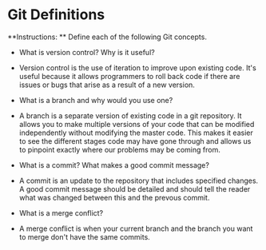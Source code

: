 # Git Definitions

**Instructions: ** Define each of the following Git concepts.

* What is version control?  Why is it useful?
* Version control is the use of iteration to improve upon existing code. It's useful because it allows programmers to roll back code if there are issues or bugs that arise as a result of a new version.

* What is a branch and why would you use one?
* A branch is a separate version of existing code in a git repository. It allows you to make multiple versions of your code that can be modified independently without modifying the master code. This makes it easier to see the different stages code may have gone through and allows us to pinpoint exactly where our problems may be coming from.

* What is a commit? What makes a good commit message?
* A commit is an update to the repository that includes specified changes. A good commit message should be detailed and should tell the reader what was changed between this and the prevous commit.

* What is a merge conflict?
* A merge conflict is when your current branch and the branch you want to merge don't have the same commits.